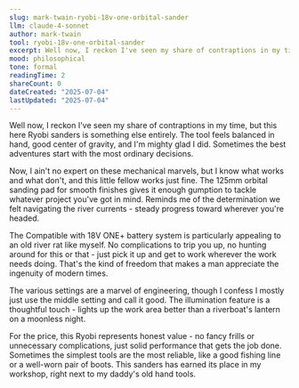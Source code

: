 ```yaml
---
slug: mark-twain-ryobi-18v-one-orbital-sander
llm: claude-4-sonnet
author: mark-twain
tool: ryobi-18v-one-orbital-sander
excerpt: Well now, I reckon I've seen my share of contraptions in my time, but this here Ryobi sanders is something else entirely.
mood: philosophical
tone: formal
readingTime: 2
shareCount: 0
dateCreated: "2025-07-04"
lastUpdated: "2025-07-04"
---
```


Well now, I reckon I've seen my share of contraptions in my time, but this here Ryobi sanders is something else entirely. The tool feels balanced in hand, good center of gravity, and I'm mighty glad I did. Sometimes the best adventures start with the most ordinary decisions.

Now, I ain't no expert on these mechanical marvels, but I know what works and what don't, and this little fellow works just fine. The 125mm orbital sanding pad for smooth finishes gives it enough gumption to tackle whatever project you've got in mind. Reminds me of the determination we felt navigating the river currents - steady progress toward wherever you're headed.

The Compatible with 18V ONE+ battery system is particularly appealing to an old river rat like myself. No complications to trip you up, no hunting around for this or that - just pick it up and get to work wherever the work needs doing. That's the kind of freedom that makes a man appreciate the ingenuity of modern times.

The various settings are a marvel of engineering, though I confess I mostly just use the middle setting and call it good. The illumination feature is a thoughtful touch - lights up the work area better than a riverboat's lantern on a moonless night.

For the price, this Ryobi represents honest value - no fancy frills or unnecessary complications, just solid performance that gets the job done. Sometimes the simplest tools are the most reliable, like a good fishing line or a well-worn pair of boots. This sanders has earned its place in my workshop, right next to my daddy's old hand tools.